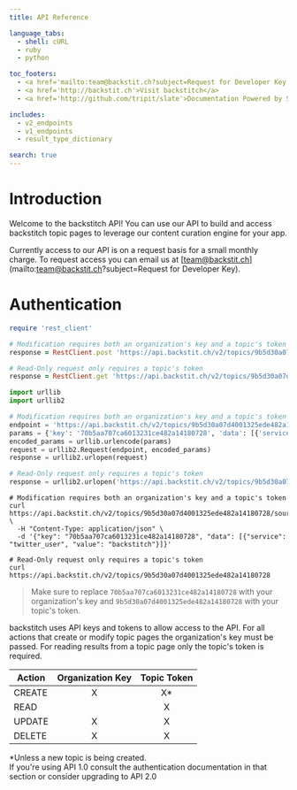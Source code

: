 ```yaml
---
title: API Reference

language_tabs:
  - shell: cURL
  - ruby
  - python

toc_footers:
  - <a href='mailto:team@backstit.ch?subject=Request for Developer Key'>Contact Us For A Developer Key</a>
  - <a href='http://backstit.ch'>Visit backstitch</a>
  - <a href='http://github.com/tripit/slate'>Documentation Powered by Slate</a>

includes:
  - v2_endpoints
  - v1_endpoints
  - result_type_dictionary

search: true
---
```


# Introduction

Welcome to the backstitch API!  You can use our API to build and access backstitch topic pages to leverage our content curation engine for your app.

Currently access to our API is on a request basis for a small monthly charge.  To request access you can email us at
[team@backstit.ch](mailto:team@backstit.ch?subject=Request for Developer Key).

# Authentication

```ruby
require 'rest_client'

# Modification requires both an organization's key and a topic's token
response = RestClient.post 'https://api.backstit.ch/v2/topics/9b5d30a07d4001325ede482a14180728/sources', :params => {:key => '70b5aa707ca6013231ce482a14180728', :data => [{:service => 'twitter_user', :value => 'backstitch'}]}

# Read-Only request only requires a topic's token
response = RestClient.get 'https://api.backstit.ch/v2/topics/9b5d30a07d4001325ede482a14180728'
```

```python
import urllib
import urllib2

# Modification requires both an organization's key and a topic's token
endpoint = 'https://api.backstit.ch/v2/topics/9b5d30a07d4001325ede482a14180728/sources'
params = {'key': '70b5aa707ca6013231ce482a14180728', 'data': [{'service': 'twitter_user', 'value': 'backstitch'}]}
encoded_params = urllib.urlencode(params)
request = urllib2.Request(endpoint, encoded_params)
response = urllib2.urlopen(request)

# Read-Only request only requires a topic's token
response = urllib2.urlopen('https://api.backstit.ch/v2/topics/9b5d30a07d4001325ede482a14180728')
```

```shell
# Modification requires both an organization's key and a topic's token
curl https://api.backstit.ch/v2/topics/9b5d30a07d4001325ede482a14180728/sources \
  -H "Content-Type: application/json" \
  -d '{"key": "70b5aa707ca6013231ce482a14180728", "data": [{"service": "twitter_user", "value": "backstitch"}]}'
  
# Read-Only request only requires a topic's token
curl https://api.backstit.ch/v2/topics/9b5d30a07d4001325ede482a14180728
```
> Make sure to replace `70b5aa707ca6013231ce482a14180728` with your organization's key and `9b5d30a07d4001325ede482a14180728` with your topic's token.

backstitch uses API keys and tokens to allow access to the API.  For all actions that create or modify topic pages
the organization's key must be passed.  For reading results from a topic page only the topic's token is required.

| Action | Organization Key | Topic Token|
|---------|:-------:|:-----------:|
CREATE | X | X* |
READ   |  |  X  |
UPDATE | X | X |
DELETE | X | X |

<aside class="notice">*Unless a new topic is being created.</aside>
<aside class="warning">
If you're using API 1.0 consult the authentication documentation in that section or consider upgrading to API 2.0
</aside>
